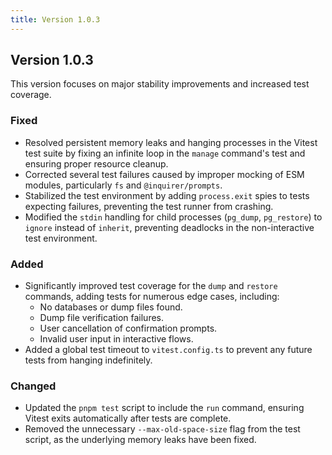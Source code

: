 ```yaml
---
title: Version 1.0.3
---
```


## Version 1.0.3

This version focuses on major stability improvements and increased test coverage.

### Fixed

- Resolved persistent memory leaks and hanging processes in the Vitest test suite by fixing an infinite loop in the `manage` command's test and ensuring proper resource cleanup.
- Corrected several test failures caused by improper mocking of ESM modules, particularly `fs` and `@inquirer/prompts`.
- Stabilized the test environment by adding `process.exit` spies to tests expecting failures, preventing the test runner from crashing.
- Modified the `stdin` handling for child processes (`pg_dump`, `pg_restore`) to `ignore` instead of `inherit`, preventing deadlocks in the non-interactive test environment.

### Added

- Significantly improved test coverage for the `dump` and `restore` commands, adding tests for numerous edge cases, including:
    - No databases or dump files found.
    - Dump file verification failures.
    - User cancellation of confirmation prompts.
    - Invalid user input in interactive flows.
- Added a global test timeout to `vitest.config.ts` to prevent any future tests from hanging indefinitely.

### Changed

- Updated the `pnpm test` script to include the `run` command, ensuring Vitest exits automatically after tests are complete.
- Removed the unnecessary `--max-old-space-size` flag from the test script, as the underlying memory leaks have been fixed.
